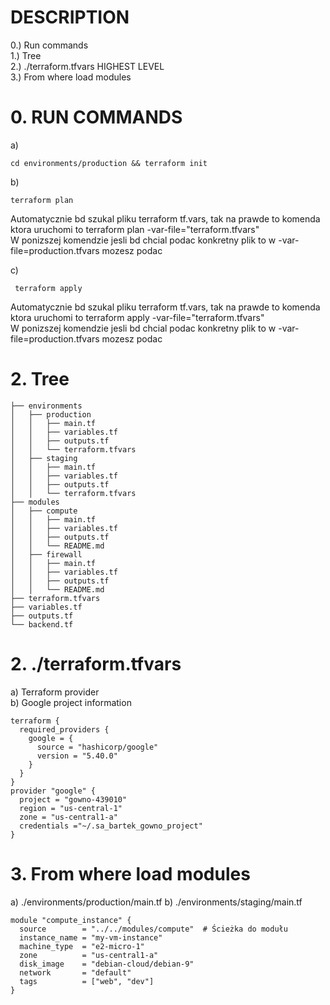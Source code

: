 # DESCRIPTION

0.) Run commands  
1.) Tree  
2.) ./terraform.tfvars HIGHEST LEVEL  
3.) From where load modules  

# 0. RUN COMMANDS  
a) 
```
cd environments/production && terraform init
```


b) 
```
terraform plan
```
Automatycznie bd szukal pliku terraform tf.vars, tak na prawde to komenda ktora uruchomi to terraform plan -var-file="terraform.tfvars"  
W ponizszej komendzie jesli bd chcial podac konkretny plik to w -var-file=production.tfvars mozesz podac  

 
c)
```
 terraform apply
```
Automatycznie bd szukal pliku terraform tf.vars, tak na prawde to komenda ktora uruchomi to terraform apply -var-file="terraform.tfvars"  
W ponizszej komendzie jesli bd chcial podac konkretny plik to w -var-file=production.tfvars mozesz podac 


# 2. Tree  
```
├── environments
│   ├── production
│   │   ├── main.tf
│   │   ├── variables.tf
│   │   ├── outputs.tf
│   │   └── terraform.tfvars
│   ├── staging
│   │   ├── main.tf
│   │   ├── variables.tf
│   │   ├── outputs.tf
│   │   └── terraform.tfvars
├── modules
│   ├── compute
│   │   ├── main.tf
│   │   ├── variables.tf
│   │   ├── outputs.tf
│   │   └── README.md
│   ├── firewall
│   │   ├── main.tf
│   │   ├── variables.tf
│   │   ├── outputs.tf
│   │   └── README.md
├── terraform.tfvars
├── variables.tf
├── outputs.tf
└── backend.tf
```
# 2. ./terraform.tfvars
a) Terraform provider  
b) Google project information  
```
terraform {
  required_providers {
    google = {
      source = "hashicorp/google"
      version = "5.40.0"
    }
  }
}
provider "google" {
  project = "gowno-439010"
  region = "us-central-1"
  zone = "us-central1-a"
  credentials ="~/.sa_bartek_gowno_project"
}
```

# 3. From where load modules
a) ./environments/production/main.tf
b) ./environments/staging/main.tf

```
module "compute_instance" {
  source        = "../../modules/compute"  # Ścieżka do modułu
  instance_name = "my-vm-instance"
  machine_type  = "e2-micro-1"
  zone          = "us-central1-a"
  disk_image    = "debian-cloud/debian-9"
  network       = "default"
  tags          = ["web", "dev"]
}
```

